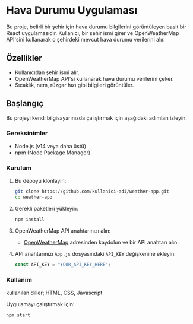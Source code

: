 # Hava Durumu Uygulaması

Bu proje, belirli bir şehir için hava durumu bilgilerini görüntüleyen basit bir React uygulamasıdır. Kullanıcı, bir şehir ismi girer ve OpenWeatherMap API'sini kullanarak o şehirdeki mevcut hava durumu verilerini alır.

## Özellikler

- Kullanıcıdan şehir ismi alır.
- OpenWeatherMap API'si kullanarak hava durumu verilerini çeker.
- Sıcaklık, nem, rüzgar hızı gibi bilgileri görüntüler.

## Başlangıç

Bu projeyi kendi bilgisayarınızda çalıştırmak için aşağıdaki adımları izleyin.

### Gereksinimler

- Node.js (v14 veya daha üstü)
- npm (Node Package Manager)

### Kurulum

1. Bu depoyu klonlayın:
    ```sh
    git clone https://github.com/kullanici-adi/weather-app.git
    cd weather-app
    ```

2. Gerekli paketleri yükleyin:
    ```sh
    npm install
    ```

3. OpenWeatherMap API anahtarınızı alın:
   - [OpenWeatherMap](https://openweathermap.org/api) adresinden kaydolun ve bir API anahtarı alın.

4. API anahtarınızı `App.js` dosyasındaki `API_KEY` değişkenine ekleyin:
    ```javascript
    const API_KEY = "YOUR_API_KEY_HERE";
    ```

### Kullanım

kullanılan diller; HTML, CSS, Javascript

Uygulamayı çalıştırmak için:

```sh
npm start
